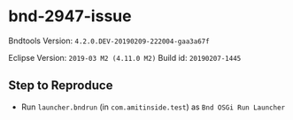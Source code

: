 # bnd-2947-issue

Bndtools Version:   `4.2.0.DEV-20190209-222004-gaa3a67f`

Eclipse Version: `2019-03 M2 (4.11.0 M2)` Build id: `20190207-1445`

## Step to Reproduce

* Run `launcher.bndrun` (in `com.amitinside.test`) as `Bnd OSGi Run Launcher`
